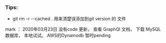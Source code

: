 ### Tips:
- git rm -r --cached .      用来清楚误添加到git version 的 文件       

mark ： 2020年03月23日
没有code 更新， 
查看 GraphQl 文档， 下载 MySQL数据库， 本地试试。
AWS的Dynamodb 暂时pending




